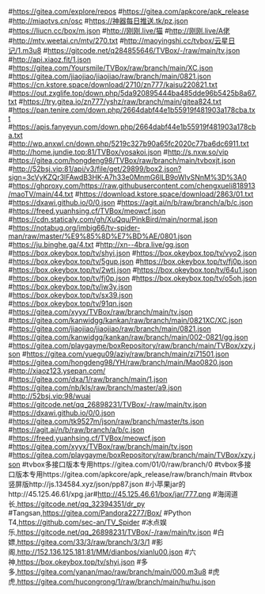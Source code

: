 #https://gitea.com/explore/repos
#https://gitea.com/apkcore/apk_release
#http://miaotvs.cn/osc
#https://神器每日推送.tk/pz.json
#https://liucn.cc/box/m.json
#http://刚刚.live/猫
#http://刚刚.live/A佬
#http://mtv.weetai.cn/mtv/270.txt
#http://maoyingshi.cc/tvbox/云星日记/1.m3u8
#https://gitcode.net/q284855646/TVBox/-/raw/main/tv.json
#http://api.xiaoz.fit/1.json
#https://gitea.com/Yoursmile/TVBox/raw/branch/main/XC.json
#https://gitea.com/jiaojiao/jiaojiao/raw/branch/main/0821.json
#https://cn.kstore.space/download/2710/zn777/kaisu220821.txt
#https://out.zxglife.top/down.php/5da920895444ba485dde96b5425b8a67.txt
#https://try.gitea.io/zn777/yshz/raw/branch/main/gitea824.txt
#https://pan.tenire.com/down.php/2664dabf44e1b55919f481903a178cba.txt
#https://apis.fanyeyun.com/down.php/2664dabf44e1b55919f481903a178cba.txt
#http://wp.anxwl.cn/down.php/5219c327b90a65fc2020c77ba6dc6911.txt
#http://home.jundie.top:81/TVBox/yosakoi.json
#http://s.nxw.so/vip
#https://gitea.com/hongdeng98/TVBox/raw/branch/main/tvboxjt.json
#http://52bsj.vip:81/api/v3/file/get/29899/box2.json?sign=3cVyKZQr3lFAwdB3HK-A7h33e0MnmG6lLB9oWlvSNnM%3D%3A0
#https://ghproxy.com/https://raw.githubusercontent.com/chengxueli818913/maoTV/main/44.txt
#https://download.kstore.space/download/2863/01.txt
#https://dxawi.github.io/0/0.json
#https://agit.ai/n/b/raw/branch/a/b/c.json
#https://freed.yuanhsing.cf/TVBox/meowcf.json
#https://cdn.staticaly.com/gh/XuQqu/PinkBird/main/normal.json
#https://notabug.org/imbig66/tv-spider-man/raw/master/%E9%85%8D%E7%BD%AE/0801.json
#https://ju.binghe.ga/4.txt
#http://xn--4bra.live/gg.json
#https://box.okeybox.top/tv/shyi.json
#https://box.okeybox.top/tv/vyo2.json
#https://box.okeybox.top/tv/5gup.json
#https://box.okeybox.top/tv/fj0p.json
#https://box.okeybox.top/tv/2wti.json
#https://box.okeybox.top/tv/64u1.json
#https://box.okeybox.top/tv/fj0p.json
#https://box.okeybox.top/tv/o5oh.json
#https://box.okeybox.top/tv/iw3y.json
#https://box.okeybox.top/tv/sx39.json
#https://box.okeybox.top/tv/91qn.json
#https://gitea.com/xyyx/TVBox/raw/branch/main/tv.json
#https://gitea.com/kanwidgg/kankan/raw/branch/main/0821XC/XC.json
#https://gitea.com/jiaojiao/jiaojiao/raw/branch/main/0821.json
#https://gitea.com/kanwidgg/kankan/raw/branch/main/002-0821/gg.json
#https://gitea.com/playgayme/boxRepository/raw/branch/main/TVBox/xzy.json
#https://gitea.com/yuegu09/aziy/raw/branch/main/zi71501.json
#https://gitea.com/hongdeng98/YH/raw/branch/main/Mao0820.json
#http://xiaoz123.ysepan.com/
#https://gitea.com/dxa/1/raw/branch/main/1.json
#https://gitea.com/nb/kls/raw/branch/master/a9.json
#http://52bsj.vip:98/wuai
#https://gitcode.net/qq_26898231/TVBox/-/raw/main/tv.json
#https://dxawi.github.io/0/0.json
#https://gitea.com/tk9527m/json/raw/branch/master/ts.json
#https://agit.ai/n/b/raw/branch/a/b/c.json
#https://freed.yuanhsing.cf/TVBox/meowcf.json
#https://gitea.com/xyyx/TVBox/raw/branch/main/tv.json
#https://gitea.com/playgayme/boxRepository/raw/branch/main/TVBox/xzy.json
#tvbox多接口版本专用https://gitea.com/01/0/raw/branch/0
#tvbox多接口版本专用https://gitea.com/apkcore/apk_release/raw/branch/main
#tvbox竖屏版http://js.134584.xyz/json/pp87.json
#小苹果jar的http://45.125.46.61/xpg.jar#http://45.125.46.61/box/jar/777.png
#海阔道长,https://gitcode.net/qq_32394351/dr_py
#Tangsan,https://gitea.com/Pandora2277/Box/
#Python T4,https://github.com/sec-an/TV_Spider
#冰点娱乐️,https://gitcode.net/qq_26898231/TVBox/-/raw/main/tv.json
#白嫖️,https://gitea.com/33/3/raw/branch/3/3/1
#影阁,http://152.136.125.181:81/MM/dianbos/xianlu00.json
#六神,https://box.okeybox.top/tv/shyi.json
#多多,https://gitea.com/yanan/mao/raw/branch/main/000.m3u8
#虎虎,https://gitea.com/hucongrong/1/raw/branch/main/hu/hu.json
